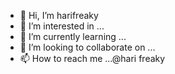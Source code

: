 - 👋 Hi, I’m harifreaky
- 👀 I’m interested in ...
- 🌱 I’m currently learning ...
- 💞️ I’m looking to collaborate on ...
- 📫 How to reach me ...@hari freaky

<!---
23BCAHARIHARANP/23BCAHARIHARANP is a ✨ special ✨ repository because its `README.md` (this file) appears on your GitHub profile.
You can click the Preview link to take a look at your changes.
--->
